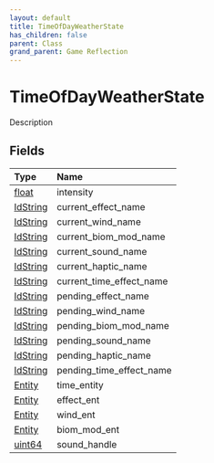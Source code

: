 ```yaml
---
layout: default
title: TimeOfDayWeatherState
has_children: false
parent: Class
grand_parent: Game Reflection
---
```

# TimeOfDayWeatherState
Description 

## Fields

| Type | Name |
|:----------|:--------------|
| [float](/riftbreaker-wiki/docs/game-reflection/components/float/) | intensity |
| [IdString](/riftbreaker-wiki/docs/game-reflection/components/id_string/) | current_effect_name |
| [IdString](/riftbreaker-wiki/docs/game-reflection/components/id_string/) | current_wind_name |
| [IdString](/riftbreaker-wiki/docs/game-reflection/components/id_string/) | current_biom_mod_name |
| [IdString](/riftbreaker-wiki/docs/game-reflection/components/id_string/) | current_sound_name |
| [IdString](/riftbreaker-wiki/docs/game-reflection/components/id_string/) | current_haptic_name |
| [IdString](/riftbreaker-wiki/docs/game-reflection/components/id_string/) | current_time_effect_name |
| [IdString](/riftbreaker-wiki/docs/game-reflection/components/id_string/) | pending_effect_name |
| [IdString](/riftbreaker-wiki/docs/game-reflection/components/id_string/) | pending_wind_name |
| [IdString](/riftbreaker-wiki/docs/game-reflection/components/id_string/) | pending_biom_mod_name |
| [IdString](/riftbreaker-wiki/docs/game-reflection/components/id_string/) | pending_sound_name |
| [IdString](/riftbreaker-wiki/docs/game-reflection/components/id_string/) | pending_haptic_name |
| [IdString](/riftbreaker-wiki/docs/game-reflection/components/id_string/) | pending_time_effect_name |
| [Entity](/riftbreaker-wiki/docs/game-reflection/classes/entity/) | time_entity |
| [Entity](/riftbreaker-wiki/docs/game-reflection/classes/entity/) | effect_ent |
| [Entity](/riftbreaker-wiki/docs/game-reflection/classes/entity/) | wind_ent |
| [Entity](/riftbreaker-wiki/docs/game-reflection/classes/entity/) | biom_mod_ent |
| [uint64](/riftbreaker-wiki/docs/game-reflection/components/uint64/) | sound_handle |

